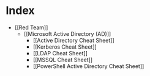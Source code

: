 # Index
- [[Red Team]]
	- [[Microsoft Active Directory (AD)]]
		- [[Active Directory Cheat Sheet]]
		- [[Kerberos Cheat Sheet]]
		- [[LDAP Cheat Sheet]]
		- [[MSSQL Cheat Sheet]]
		- [[PowerShell Active Directory Cheat Sheet]]
